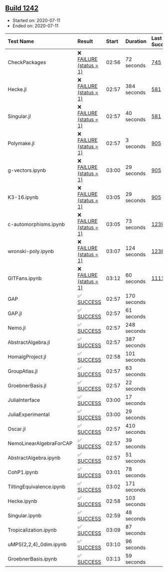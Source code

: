 ## [Build 1242](https://oscarci.mathematik.uni-kl.de/job/oscar-julia-1.4/1242/)

* Started on: 2020-07-11
* Ended on: 2020-07-11

| Test Name    | Result | Start | Duration | Last Success | First Failure |
|:-------------|:-------|:------|:---------|:-------------|:--------------|
| CheckPackages | ❌ [FAILURE (status = 1)](https://oscarci.mathematik.uni-kl.de/job/oscar-julia-1.4/1242/artifact/logs/build-1242/CheckPackages.log) | 02:56 | 72 seconds | [745](https://oscarci.mathematik.uni-kl.de/job/oscar-julia-1.4/745/) | [746](https://oscarci.mathematik.uni-kl.de/job/oscar-julia-1.4/746/) |
| Hecke.jl | ❌ [FAILURE (status = 1)](https://oscarci.mathematik.uni-kl.de/job/oscar-julia-1.4/1242/artifact/logs/build-1242/Hecke.jl.log) | 02:57 | 384 seconds | [581](https://oscarci.mathematik.uni-kl.de/job/oscar-julia-1.4/581/) | [582](https://oscarci.mathematik.uni-kl.de/job/oscar-julia-1.4/582/) |
| Singular.jl | ❌ [FAILURE (status = 1)](https://oscarci.mathematik.uni-kl.de/job/oscar-julia-1.4/1242/artifact/logs/build-1242/Singular.jl.log) | 02:57 | 40 seconds | [581](https://oscarci.mathematik.uni-kl.de/job/oscar-julia-1.4/581/) | [582](https://oscarci.mathematik.uni-kl.de/job/oscar-julia-1.4/582/) |
| Polymake.jl | ❌ [FAILURE (status = 1)](https://oscarci.mathematik.uni-kl.de/job/oscar-julia-1.4/1242/artifact/logs/build-1242/Polymake.jl.log) | 02:57 | 3 seconds | [905](https://oscarci.mathematik.uni-kl.de/job/oscar-julia-1.4/905/) | [907](https://oscarci.mathematik.uni-kl.de/job/oscar-julia-1.4/907/) |
| g-vectors.ipynb | ❌ [FAILURE (status = 1)](https://oscarci.mathematik.uni-kl.de/job/oscar-julia-1.4/1242/artifact/logs/build-1242/g-vectors.ipynb.log) | 03:00 | 29 seconds | [905](https://oscarci.mathematik.uni-kl.de/job/oscar-julia-1.4/905/) | [907](https://oscarci.mathematik.uni-kl.de/job/oscar-julia-1.4/907/) |
| K3-16.ipynb | ❌ [FAILURE (status = 1)](https://oscarci.mathematik.uni-kl.de/job/oscar-julia-1.4/1242/artifact/logs/build-1242/K3-16.ipynb.log) | 03:05 | 29 seconds | [905](https://oscarci.mathematik.uni-kl.de/job/oscar-julia-1.4/905/) | [907](https://oscarci.mathematik.uni-kl.de/job/oscar-julia-1.4/907/) |
| c-automorphisms.ipynb | ❌ [FAILURE (status = 1)](https://oscarci.mathematik.uni-kl.de/job/oscar-julia-1.4/1242/artifact/logs/build-1242/c-automorphisms.ipynb.log) | 03:05 | 73 seconds | [1239](https://oscarci.mathematik.uni-kl.de/job/oscar-julia-1.4/1239/) | [1240](https://oscarci.mathematik.uni-kl.de/job/oscar-julia-1.4/1240/) |
| wronski-poly.ipynb | ❌ [FAILURE (status = 1)](https://oscarci.mathematik.uni-kl.de/job/oscar-julia-1.4/1242/artifact/logs/build-1242/wronski-poly.ipynb.log) | 03:07 | 124 seconds | [1238](https://oscarci.mathematik.uni-kl.de/job/oscar-julia-1.4/1238/) | [1239](https://oscarci.mathematik.uni-kl.de/job/oscar-julia-1.4/1239/) |
| GITFans.ipynb | ❌ [FAILURE (status = 1)](https://oscarci.mathematik.uni-kl.de/job/oscar-julia-1.4/1242/artifact/logs/build-1242/GITFans.ipynb.log) | 03:12 | 60 seconds | [1111](https://oscarci.mathematik.uni-kl.de/job/oscar-julia-1.4/1111/) | [1112](https://oscarci.mathematik.uni-kl.de/job/oscar-julia-1.4/1112/) |
| GAP | ✅ [SUCCESS](https://oscarci.mathematik.uni-kl.de/job/oscar-julia-1.4/1242/artifact/logs/build-1242/GAP.log) | 02:57 | 170 seconds |  |  |
| GAP.jl | ✅ [SUCCESS](https://oscarci.mathematik.uni-kl.de/job/oscar-julia-1.4/1242/artifact/logs/build-1242/GAP.jl.log) | 02:57 | 61 seconds |  |  |
| Nemo.jl | ✅ [SUCCESS](https://oscarci.mathematik.uni-kl.de/job/oscar-julia-1.4/1242/artifact/logs/build-1242/Nemo.jl.log) | 02:57 | 248 seconds |  |  |
| AbstractAlgebra.jl | ✅ [SUCCESS](https://oscarci.mathematik.uni-kl.de/job/oscar-julia-1.4/1242/artifact/logs/build-1242/AbstractAlgebra.jl.log) | 02:57 | 387 seconds |  |  |
| HomalgProject.jl | ✅ [SUCCESS](https://oscarci.mathematik.uni-kl.de/job/oscar-julia-1.4/1242/artifact/logs/build-1242/HomalgProject.jl.log) | 02:58 | 101 seconds |  |  |
| GroupAtlas.jl | ✅ [SUCCESS](https://oscarci.mathematik.uni-kl.de/job/oscar-julia-1.4/1242/artifact/logs/build-1242/GroupAtlas.jl.log) | 02:57 | 63 seconds |  |  |
| GroebnerBasis.jl | ✅ [SUCCESS](https://oscarci.mathematik.uni-kl.de/job/oscar-julia-1.4/1242/artifact/logs/build-1242/GroebnerBasis.jl.log) | 02:57 | 22 seconds |  |  |
| JuliaInterface | ✅ [SUCCESS](https://oscarci.mathematik.uni-kl.de/job/oscar-julia-1.4/1242/artifact/logs/build-1242/JuliaInterface.log) | 03:00 | 17 seconds |  |  |
| JuliaExperimental | ✅ [SUCCESS](https://oscarci.mathematik.uni-kl.de/job/oscar-julia-1.4/1242/artifact/logs/build-1242/JuliaExperimental.log) | 03:00 | 29 seconds |  |  |
| Oscar.jl | ✅ [SUCCESS](https://oscarci.mathematik.uni-kl.de/job/oscar-julia-1.4/1242/artifact/logs/build-1242/Oscar.jl.log) | 02:57 | 410 seconds |  |  |
| NemoLinearAlgebraForCAP | ✅ [SUCCESS](https://oscarci.mathematik.uni-kl.de/job/oscar-julia-1.4/1242/artifact/logs/build-1242/NemoLinearAlgebraForCAP.log) | 02:57 | 39 seconds |  |  |
| AbstractAlgebra.ipynb | ✅ [SUCCESS](https://oscarci.mathematik.uni-kl.de/job/oscar-julia-1.4/1242/artifact/logs/build-1242/AbstractAlgebra.ipynb.log) | 02:57 | 51 seconds |  |  |
| CohP1.ipynb | ✅ [SUCCESS](https://oscarci.mathematik.uni-kl.de/job/oscar-julia-1.4/1242/artifact/logs/build-1242/CohP1.ipynb.log) | 03:01 | 78 seconds |  |  |
| TiltingEquivalence.ipynb | ✅ [SUCCESS](https://oscarci.mathematik.uni-kl.de/job/oscar-julia-1.4/1242/artifact/logs/build-1242/TiltingEquivalence.ipynb.log) | 03:02 | 171 seconds |  |  |
| Hecke.ipynb | ✅ [SUCCESS](https://oscarci.mathematik.uni-kl.de/job/oscar-julia-1.4/1242/artifact/logs/build-1242/Hecke.ipynb.log) | 02:58 | 103 seconds |  |  |
| Singular.ipynb | ✅ [SUCCESS](https://oscarci.mathematik.uni-kl.de/job/oscar-julia-1.4/1242/artifact/logs/build-1242/Singular.ipynb.log) | 02:59 | 48 seconds |  |  |
| Tropicalization.ipynb | ✅ [SUCCESS](https://oscarci.mathematik.uni-kl.de/job/oscar-julia-1.4/1242/artifact/logs/build-1242/Tropicalization.ipynb.log) | 03:09 | 87 seconds |  |  |
| uMPS(2,2,4)_0dim.ipynb | ✅ [SUCCESS](https://oscarci.mathematik.uni-kl.de/job/oscar-julia-1.4/1242/artifact/logs/build-1242/uMPS-2-2-4-_0dim.ipynb.log) | 03:10 | 96 seconds |  |  |
| GroebnerBasis.ipynb | ✅ [SUCCESS](https://oscarci.mathematik.uni-kl.de/job/oscar-julia-1.4/1242/artifact/logs/build-1242/GroebnerBasis.ipynb.log) | 03:13 | 59 seconds |  |  |
